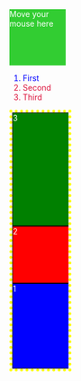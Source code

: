 <style>
  .hover-ex{
  width: 100px;
  height: 100px;
  background-color:limegreen;
  color: white;
  }
  .hover-ex:hover{
  background-color: crimson;
  width: 150px;
  height:150px;
  }
  </style>
  <div class="hover-ex"> Move your mouse here</div>
  <style>
  .first-child-ex{
  color:crimson;
  }
  .first-child-ex:first-child{
  color:blue;
  }
  </style>
  <ol>
  <li class="first-child-ex"> First </li>
   <li class="first-child-ex"> Second </li>
   <li class="first-child-ex">Third</li>
  </ol>
  
   <style>
  .box-1{
  border: 1px solid black;
  color:white;
  background-color:blue;
  height: 150px;
  width:300px;
  }
  .box-2{
  border: 1px solid black;
  color:white;
  background-color: red;
  height: 100px;
  width:300px;
  }
  .box-3{
  border: 1px solid black;
  color:white;
  background-color:green;
  height: 200px;
  width:100px;
  }
   .flex-container{
    display:flex;
    width:100px;
    border: 5px dotted yellow;
    flex-wrap: wrap;
  }
 
  .column{
    flex-direction: column-reverse;
  }
  
  </style>
  <div class="flex-container column">
    <div class="box-1"> 1</div>
    <div class="box-2"> 2</div>
    <div class="box-3"> 3</div>
  


   
  
  
